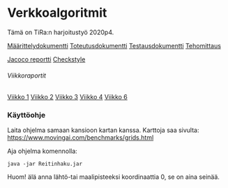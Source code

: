 # Verkkoalgoritmit

Tämä on TiRa:n harjoitustyö 2020p4.

[Määrittelydokumentti](https://github.com/skajanti/Verkkoalgoritmit/blob/master/Documentation/Maarittelydokumentti.md)
[Toteutusdokumentti](https://github.com/skajanti/Verkkoalgoritmit/blob/master/Documentation/Toteutusdokumentti.md)
[Testausdokumentti](https://github.com/skajanti/Verkkoalgoritmit/blob/master/Documentation/Testausdokumentti.md)
[Tehomittaus](https://github.com/skajanti/Verkkoalgoritmit/blob/master/Documentation/Tehokkuustestaus.md)

[Jacoco reportti](https://github.com/skajanti/Verkkoalgoritmit/blob/master/Documentation/jacoco.html)
[Checkstyle](https://github.com/skajanti/Verkkoalgoritmit/blob/master/Documentation/checkstyle.html)

###### Viikkoraportit
[Viikko 1](https://github.com/skajanti/Verkkoalgoritmit/blob/master/Documentation/Viikkoreportit/Viikkoraportti_1.md)
[Viikko 2](https://github.com/skajanti/Verkkoalgoritmit/blob/master/Documentation/Viikkoreportit/Viikkoreportti_2.md)
[Viikko 3](https://github.com/skajanti/Verkkoalgoritmit/blob/master/Documentation/Viikkoreportit/Viikkoreportti_3.md)
[Viikko 4](https://github.com/skajanti/Verkkoalgoritmit/blob/master/Documentation/Viikkoreportit/Viikkoreportti_4.md)
[Viikko 6](https://github.com/skajanti/Verkkoalgoritmit/blob/master/Documentation/Viikkoreportit/Viikkoreportti_6.md)


### Käyttöohje
Laita ohjelma samaan kansioon kartan kanssa. Karttoja saa sivulta: https://www.movingai.com/benchmarks/grids.html

Aja ohjelma komennolla:
```
java -jar Reitinhaku.jar
```
Huom! älä anna lähtö-tai maalipisteeksi koordinaattia 0, se on aina seinää.